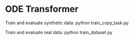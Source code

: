 # ODE Transformer

Train and evaluate synthetic data: 
python train_copy_task.py

Train and evaluate real data: 
python train_dataset.py